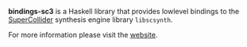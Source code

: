 **bindings-sc3** is a Haskell library that provides lowlevel bindings to the [SuperCollider][] synthesis engine library `libscsynth`.

For more information please visit the [website][].

[supercollider]: http://supercollider.sourceforge.net
[website]: http://space.k-hornz.de/software/bindings-sc3
